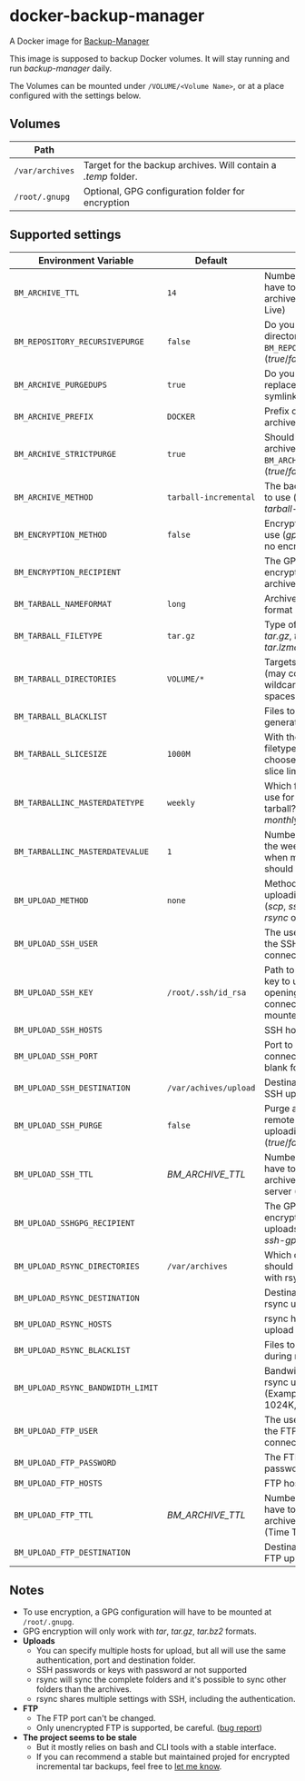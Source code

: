 # docker-backup-manager
A Docker image for [Backup-Manager](https://github.com/sukria/Backup-Manager)

This image is supposed to backup Docker volumes. It will stay running and run *backup-manager* daily.

The Volumes can be mounted under `/VOLUME/<Volume Name>`, or at a place configured with the settings below.


## Volumes

| Path            |                                                                |
|-----------------|-----------------------------------------------------------------
| `/var/archives` | Target for the backup archives. Will contain a *.temp* folder. |
| `/root/.gnupg`  | Optional, GPG configuration folder for encryption              |


## Supported settings

| Environment Variable              | Default               |                                                                                   |
|-----------------------------------|-----------------------|-----------------------------------------------------------------------------------|
| `BM_ARCHIVE_TTL`                  | `14`                  | Number of days we have to keep an archive (Time To Live)                          |
| `BM_REPOSITORY_RECURSIVEPURGE`    | `false`               | Do you want to purge directories under `BM_REPOSITORY_ROOT`? (*true*/*false*)     |
| `BM_ARCHIVE_PURGEDUPS`            | `true`                | Do you want to replace duplicates by symlinks?                                    |
| `BM_ARCHIVE_PREFIX`               | `DOCKER`              | Prefix of every archive on that box                                               |
| `BM_ARCHIVE_STRICTPURGE`          | `true`                | Should we purge only archives built with `BM_ARCHIVE_PREFIX`? (*true*/*false*)    |
| `BM_ARCHIVE_METHOD`               | `tarball-incremental` | The backup method to use (*tarball* or *tarball-imcremental*)                     |
| `BM_ENCRYPTION_METHOD`            | `false`               | Encryption method to use (*gpg* or *false* for no encryption)                     |
| `BM_ENCRYPTION_RECIPIENT`         | ` `                   | The GPG ID used for encryption of archives                                        |
| `BM_TARBALL_NAMEFORMAT`           | `long`                | Archive filename format (*long* or *short*)                                       |
| `BM_TARBALL_FILETYPE`             | `tar.gz`              | Type of archives (*tar*, *tar.gz*, *tar.bz2*, *tar.xz*, *tar.lzma*, *dar*, *zip*) |
| `BM_TARBALL_DIRECTORIES`          | `VOLUME/*`            | Targets to backup (may contain wildcards, but no spaces)                          |
| `BM_TARBALL_BLACKLIST`            | ` `                   | Files to exclude when generating tarballs                                         |
| `BM_TARBALL_SLICESIZE`            | `1000M`               | With the "dar" filetype, you can choose a maximum slice limit.                    |
| `BM_TARBALLINC_MASTERDATETYPE`    | `weekly`              | Which frequency to use for the master tarball? (*weekly*, *monthly*)              |
| `BM_TARBALLINC_MASTERDATEVALUE`   | `1`                   | Number of the day, in the week/month when master tarballs should be made          |
| `BM_UPLOAD_METHOD`                | `none`                | Method to use for uploading archives (*scp*, *ssh-gpg*, *ftp*, *rsync* or *none*) |
| `BM_UPLOAD_SSH_USER`              | ` `                   | The user to use for the SSH connections/transfers                                 |
| `BM_UPLOAD_SSH_KEY`               | `/root/.ssh/id_rsa`   | Path to the private key to use for opening the connection (must be mounted)       |
| `BM_UPLOAD_SSH_HOSTS`             | ` `                   | SSH hosts for upload                                                              |
| `BM_UPLOAD_SSH_PORT`              | ` `                   | Port to use for SSH connections (leave blank for default one)                     |
| `BM_UPLOAD_SSH_DESTINATION`       | `/var/achives/upload` | Destination (path) for SSH uploads                                                |
| `BM_UPLOAD_SSH_PURGE`             | `false`               | Purge archives on remote hosts before uploading? (*true*/*false*)                 |
| `BM_UPLOAD_SSH_TTL`               | *BM_ARCHIVE_TTL*      | Number of days we have to keep an archive on SSH server (Time To Live)            |
| `BM_UPLOAD_SSHGPG_RECIPIENT`      | ` `                   | The GPG ID used for encryption of SSH uploads (method *ssh-gpg*)                  |
| `BM_UPLOAD_RSYNC_DIRECTORIES`     | `/var/archives`       | Which directories should be backed up with rsync                                  |
| `BM_UPLOAD_RSYNC_DESTINATION`     | ` `                   | Destination (path) for rsync uploads                                              |
| `BM_UPLOAD_RSYNC_HOSTS`           | ` `                   | rsync hosts for upload                                                            |
| `BM_UPLOAD_RSYNC_BLACKLIST`       | ` `                   | Files to exclude during rsync uploads                                             |
| `BM_UPLOAD_RSYNC_BANDWIDTH_LIMIT` | ` `                   | Bandwidth limit for rsync uploads (Example: 32M, 1024K, ...)                      |
| `BM_UPLOAD_FTP_USER`              | ` `                   | The user to use for the FTP connections/transfers                                 |
| `BM_UPLOAD_FTP_PASSWORD`          | ` `                   | The FTP user's password                                                           |
| `BM_UPLOAD_FTP_HOSTS`             | ` `                   | FTP hosts for upload                                                              |
| `BM_UPLOAD_FTP_TTL`               | *BM_ARCHIVE_TTL*      | Number of days we have to keep an archive on FTP server (Time To Live)            |
| `BM_UPLOAD_FTP_DESTINATION`       | ` `                   | Destination (path) for FTP uploads                                                |


## Notes

* To use encryption, a GPG configuration will have to be mounted at `/root/.gnupg`.
* GPG encryption will only work with *tar*, *tar.gz*, *tar.bz2* formats.
* **Uploads**
  * You can specify multiple hosts for upload, but all will use the same authentication, port and destination folder.
  * SSH passwords or keys with password ar not supported
  * rsync will sync the complete folders and it's possible to sync other folders than the archives.
  * rsync shares multiple settings with SSH, including the authentication.
* **FTP**
  * The FTP port can't be changed.
  * Only unencrypted FTP is supported, be careful. ([bug report](https://bugs.debian.org/cgi-bin/bugreport.cgi?bug=672236))
* **The project seems to be stale**
  * But it mostly relies on bash and CLI tools with a stable interface.
  * If you can recommend a stable but maintained projed for encrypted incremental tar backups, feel free to [let me know](https://github.com/MentalFS).
